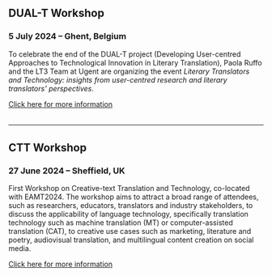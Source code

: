 ## DUAL-T Workshop
### 5 July 2024 &ndash; Ghent, Belgium

To celebrate the end of the DUAL-T project (Developing User-centred Approaches to Technological Innovation in Literary Translation), Paola Ruffo and the LT3 Team at Ugent are organizing the event *Literary Translators and Technology: insights from user-centred research and literary translators' perspectives*.

<a href="https://bohtranslations.com/blog/dual-t-end-of-project-event-recap" target="_blank" class="green">Click here for more information</a>

<hr style="boder-top:solid #eff0f1;height:1px;margin-top: 2rem;margin-bottom:2rem;">

## CTT Workshop
### 27 June 2024 &ndash; Sheffield, UK

First Workshop on Creative-text Translation and Technology, co-located with EAMT2024. The workshop aims to attract a broad range of attendees, such as researchers, educators, translators and industry stakeholders, to discuss the applicability of language technology, specifically translation technology such as machine translation (MT) or computer-assisted translation (CAT), to creative use cases such as marketing, literature and poetry, audiovisual translation, and multilingual content creation on social media.

<a href="https://ctt2024.ccl.kuleuven.be/" target="_blank" class="green">Click here for more information</a>
